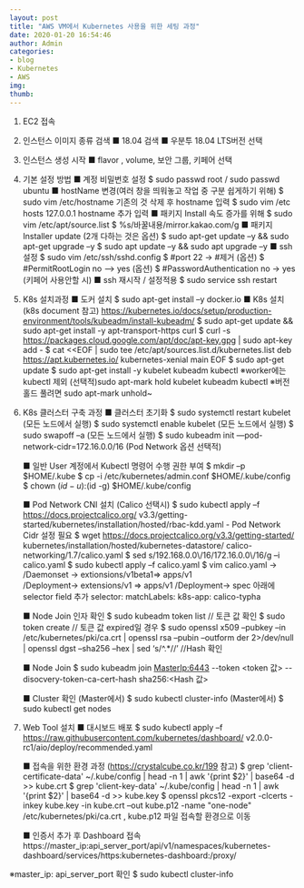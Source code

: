 ```yaml
---
layout: post
title: "AWS VM에서 Kubernetes 사용을 위한 세팅 과정"
date: 2020-01-20 16:54:46
author: Admin
categories: 
- blog 
- Kubernetes
- AWS
img: 
thumb: 
---
```


1. EC2 접속

2. 인스턴스 이미지 종류 검색 
	■ 18.04 검색
	■ 우분투 18.04 LTS버전 선택

3. 인스턴스 생성 시작
	■ flavor , volume, 보안 그룹, 키페어 선택

4. 기본 설정 방법
	■ 계정 비밀번호 설정
		$ sudo passwd root / sudo passwd ubuntu
	■ hostName 변경(여러 창을 띄워놓고 작업 중 구분 쉽게하기 위해)
		$ sudo vim /etc/hostname	기존의 것 삭제 후 hostname 입력
		$ sudo vim /etc hosts		127.0.0.1 hostname 추가 입력
	■ 패키지 Install 속도 증가를 위해
		$ sudo vim /etc/apt/source.list
		$ %s/바꿀내용/mirror.kakao.com/g
	■ 패키지 Installer update (2개 다하는 것은 옵션)
		$ sudo apt-get update –y && sudo apt-get upgrade –y
		$ sudo apt update –y && sudo apt upgrade –y
	■ ssh 설정
		$ sudo vim /etc/ssh/sshd.config
		$ #port 22 -> #제거 (옵션)
		$ #PermitRootLogin no –> yes (옵션)
		$ #PasswordAuthentication no  -> yes (키페어 사용안할 시)
	■ ssh 재시작 / 설정적용
		$ sudo service ssh restart

5. K8s 설치과정 
	■ 도커 설치
		$ sudo apt-get install –y docker.io
	■ K8s 설치 (k8s document 참고) 
https://kubernetes.io/docs/setup/production-environment/tools/kubeadm/install-kubeadm/
	$ sudo apt-get update && sudo apt-get install -y apt-transport-https curl
	$ curl -s https://packages.cloud.google.com/apt/doc/apt-key.gpg | sudo 		apt-key add -
	$ cat <<EOF | sudo tee /etc/apt/sources.list.d/kubernetes.list
	  deb https://apt.kubernetes.io/ kubernetes-xenial main
	  EOF
	$ sudo apt-get update
	$ sudo apt-get install -y kubelet kubeadm kubectl 
		※worker에는 kubectl 제외
	(선택적)sudo apt-mark hold kubelet kubeadm kubectl
		※버전 홀드 풀려면 sudo apt-mark unhold~
	
5. K8s 클러스터 구축 과정
	■ 클러스터 초기화
		$ sudo systemctl restart kubelet (모든 노드에서 실행)
		$ sudo systemctl enable kubelet (모든 노드에서 실행)
		$ sudo swapoff –a (모든 노드에서 실행)
		$ sudo kubeadm init —pod-network-cidr=172.16.0.0/16
			(Pod Network 옵션 선택적)

	■ 일반 User 계정에서 Kubectl 명령어 수행 권한 부여
		$ mkdir –p $HOME/.kube
		$ cp -i /etc/kubernetes/admin.conf $HOME/.kube/config
		$ chown $(id -u):$(id -g) $HOME/.kube/config

	■ Pod Network CNI 설치 (Calico 선택시)
		$ sudo kubectl apply –f 	https://docs.projectcalico.org/
		v3.3/getting-started/kubernetes/installation/hosted/rbac-kdd.yaml		- Pod Network Cidr 설정 필요
		$ wget https://docs.projectcalico.org/v3.3/getting-started/
		kubernetes/installation/hosted/kubernetes-datastore/
		calico-networking/1.7/calico.yaml
		$ sed s/192.168.0.0\\/16/172.16.0.0\\/16/g –i calico.yaml
		$ sudo kubectl apply –f calico.yaml
		$ vim calico.yaml -> /Daemonset -> extionsions/v1beta1=> apps/v1				
                /Deployment-> extensions/v1 => apps/v1
				/Deployment-> spec 아래에 selector field 추가
			selector:
			  matchLabels:
			     k8s-app: calico-typha	
	
	■ Node Join 인자 확인
		$ sudo kubeadm token list // 토큰 값 확인
		$ sudo token create // 토큰 값 expired일 경우
		$ sudo openssl x509 –pubkey –in /etc/kubernetes/pki/ca.crt |
		openssl rsa –pubin –outform der 2>/dev/null |
		openssl dgst –sha256 –hex | sed ‘s/^.*//’	//Hash 확인
	
	■ Node Join
		$ sudo kubeadm join <MasterIp:6443> --token <token 값> 
		--disocvery-token-ca-cert-hash sha256:<Hash 값>
	
	■ Cluster 확인
		(Master에서) $ sudo kubectl cluster-info
		(Master에서) $ sudo kubectl get nodes 

6. Web Tool 설치
	■ 대시보드 배포
$ sudo kubectl apply –f https://raw.githubusercontent.com/kubernetes/dashboard/
v2.0.0-rc1/aio/deploy/recommended.yaml
	
	
	■ 접속을 위한 환경 과정 (https://crystalcube.co.kr/199 참고)
	$ grep 'client-certificate-data' ~/.kube/config | head -n 1 | awk '{print $2}' | base64 -d >> kube.crt
	$ grep 'client-key-data' ~/.kube/config | head -n 1 | awk '{print $2}' | base64 -d >> kube.key
	$ openssl pkcs12 -export -clcerts -inkey kube.key -in kube.crt –out kube.p12 -name "one-node"
	/etc/kubernetes/pki/ca.crt , kube.p12 파일 접속할 환경으로 이동
	
	■ 인증서 추가 후 Dashboard 접속 
https://master_ip:api_server_port/api/v1/namespaces/kubernetes-dashboard/services/https:kubernetes-dashboard:/proxy/

※master_ip: api_server_port 확인
	$ sudo kubectl cluster-info